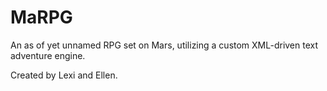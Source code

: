 # MaRPG

An as of yet unnamed RPG set on Mars, utilizing a custom XML-driven text adventure engine.


Created by Lexi and Ellen.
